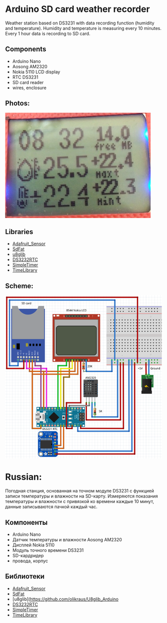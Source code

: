 # Arduino SD card weather recorder

Weather station based on DS3231 with data recording function (humidity and temperature).
Humidity and temperature is measuring every 10 minutes. Every 1 hour data is recording to SD card.

## Components

* Arduino Nano
* Aosong AM2320
* Nokia 5110 LCD display
* RTC DS3231
* SD card reader
* wires, enclosure

## Photos:
![PHOTO1](https://github.com/microdimmer/weather_recorder/blob/master/readme/front.jpg)

## Libraries

* [Adafruit_Sensor](https://github.com/adafruit/Adafruit_Sensor)
* [SdFat](https://github.com/greiman/SdFat)
* [u8glib](https://github.com/olikraus/U8glib_Arduino)
* [DS3232RTC](https://github.com/JChristensen/DS3232RTC)
* [SimpleTimer](http://playground.arduino.cc/Code/SimpleTimer)
* [TimeLibrary](https://github.com/PaulStoffregen/Time)

## Scheme:
![СХЕМА](https://github.com/microdimmer/weather_recorder/blob/master/readme/scheme.png)

# Russian:
Погодная станция, основанная на точном модуле DS3231 с функцией записи температуры и влажности на SD-карту.
Измеряются показания температуры и влажности с привязкой ко времени каждые 10 минут, данные записываются пачкой каждый час.

## Компоненты

* Arduino Nano
* Датчик температуры и влажности Aosong AM2320
* Дисплей Nokia 5110 
* Модуль точного времени DS3231
* SD-кардридер
* провода, корпус

## Библиотеки

* [Adafruit_Sensor](https://github.com/adafruit/Adafruit_Sensor)
* [SdFat](https://github.com/greiman/SdFat)
* [u8glib](https://github.com/olikraus/U8glib_Arduino
* [DS3232RTC](https://github.com/JChristensen/DS3232RTC)
* [SimpleTimer](http://playground.arduino.cc/Code/SimpleTimer)
* [TimeLibrary](https://github.com/PaulStoffregen/Time)